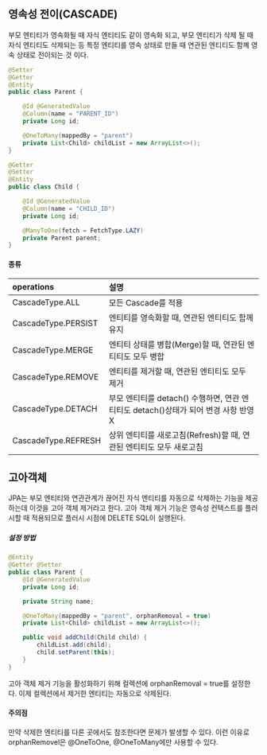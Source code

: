 ## 영속성 전이(CASCADE)

부모 엔티티가 영속화될 때 자식 엔티티도 같이 영속화 되고, 부모 엔티티가 삭제 될 때 자식 엔티티도 삭제되는 등 특정 엔티티를 영속 상태로 만들 때 연관된 엔티티도 함꼐 영속 상태로 전이되는 것 이다.

```java
@Setter
@Getter
@Entity
public class Parent {

    @Id @GeneratedValue
    @Column(name = "PARENT_ID")
    private Long id;

    @OneToMany(mappedBy = "parent")
    private List<Child> childList = new ArrayList<>();
}
```

```java
@Getter
@Setter
@Entity
public class Child {

    @Id @GeneratedValue
    @Column(name = "CHILD_ID")
    private Long id;

    @ManyToOne(fetch = FetchType.LAZY)
    private Parent parent;
}
```

#### 종류

|operations|설명|
|:---|:---|
|CascadeType.ALL|모든 Cascade를 적용|
|CascadeType.PERSIST|엔티티를 영속화할 때, 연관된 엔티티도 함께 유지|
|CascadeType.MERGE|엔티티 상태를 병합(Merge)할 때, 연관된 엔티티도 모두 병합|
|CascadeType.REMOVE|엔티티를 제거할 때, 연관된 엔티티도 모두 제거|
|CascadeType.DETACH|부모 엔티티를 detach() 수행하면, 연관 엔티티도 detach()상태가 되어 변경 사항 반영 X|
|CascadeType.REFRESH|상위 엔티티를 새로고침(Refresh)할 때, 연관된 엔티티도 모두 새로고침|

## 고아객체

JPA는 부모 엔티티와 연관관계가 끊어진 자식 엔티티를 자동으로 삭제하는 기능을 제공하는데 이것을 고아 객체 제거라고 한다.
고아 객체 제거 기능은 영속성 컨텍스트를 플러시할 때 적용되므로 플러시 시점에 DELETE SQL이 실행된다.

##### 설정 방법

```java
@Entity
@Getter @Setter
public class Parent {
    @Id @GeneratedValue
    private Long id;

    private String name;

    @OneToMany(mappedBy = "parent", orphanRemoval = true)
    private List<Child> childList = new ArrayList<>();

    public void addChild(Child child) {
        childList.add(child);
        child.setParent(this);
    }
}

```

고아 객체 제거 기능을 활성화하기 위해 컬렉션에 orphanRemoval = true를 설정한다.
이제 컬렉션에서 제거한 엔티티는 자동으로 삭제된다.

#### 주의점

만약 삭제한 엔티티를 다른 곳에서도 참조한다면 문제가 발생할 수 있다. 
이런 이유로 orphanRemovel은 @OneToOne, @OneToMany에만 사용할 수 있다.